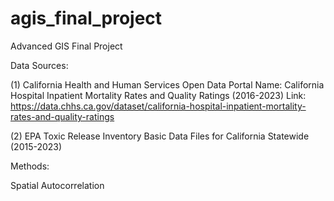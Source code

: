 # agis_final_project
Advanced GIS Final Project


Data Sources:

(1) California Health and Human Services Open Data Portal
Name: California Hospital Inpatient Mortality Rates and Quality Ratings (2016-2023)
Link: https://data.chhs.ca.gov/dataset/california-hospital-inpatient-mortality-rates-and-quality-ratings

(2) EPA
Toxic Release Inventory Basic Data Files for California Statewide (2015-2023)

Methods:

Spatial Autocorrelation

